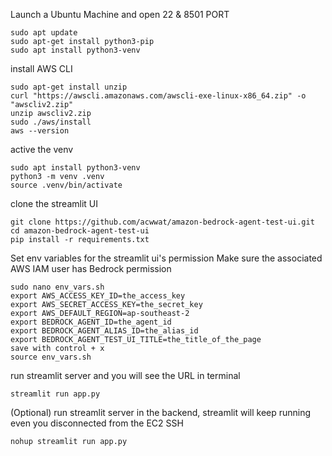 Launch a Ubuntu Machine and open 22 & 8501 PORT

```
sudo apt update
sudo apt-get install python3-pip
sudo apt install python3-venv
```

install AWS CLI
```
sudo apt-get install unzip
curl "https://awscli.amazonaws.com/awscli-exe-linux-x86_64.zip" -o "awscliv2.zip"
unzip awscliv2.zip
sudo ./aws/install
aws --version
```
 
active the venv
```
sudo apt install python3-venv
python3 -m venv .venv
source .venv/bin/activate
```
 
clone the streamlit UI
```
git clone https://github.com/acwwat/amazon-bedrock-agent-test-ui.git
cd amazon-bedrock-agent-test-ui
pip install -r requirements.txt
```

Set env variables for the streamlit ui's permission
Make sure the associated AWS IAM user has Bedrock permission
```
sudo nano env_vars.sh
export AWS_ACCESS_KEY_ID=the_access_key
export AWS_SECRET_ACCESS_KEY=the_secret_key
export AWS_DEFAULT_REGION=ap-southeast-2
export BEDROCK_AGENT_ID=the_agent_id
export BEDROCK_AGENT_ALIAS_ID=the_alias_id
export BEDROCK_AGENT_TEST_UI_TITLE=the_title_of_the_page
save with control + x
source env_vars.sh
```
run streamlit server and you will see the URL in terminal
```
streamlit run app.py
```

(Optional) run streamlit server in the backend, streamlit will keep running even you disconnected from the EC2 SSH
```
nohup streamlit run app.py
```
